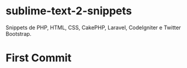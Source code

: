 sublime-text-2-snippets
=======================

Snippets de PHP, HTML, CSS, CakePHP, Laravel, CodeIgniter e Twitter Bootstrap.

# First Commit
